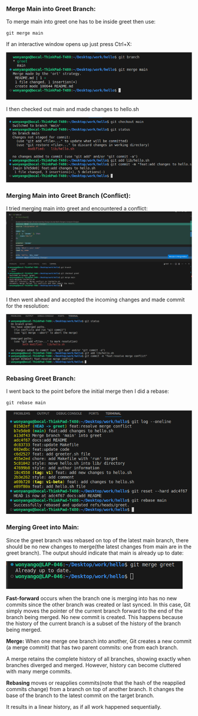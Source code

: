 ### Merge Main into Greet Branch: 

To merge main into greet one has to be inside greet then use:

```console
git merge main
```

If an interactive window opens up just press Ctrl+X:

![](merg.png)

I then checked out main and made changes to hello.sh

![](ren.png)

### Merging Main into Greet Branch (Conflict): 

I tried merging main into greet and encountered a conflict:
![](cn.png)

I then went ahead and accepted the incoming changes and made commit for the resolution:

![](resolve.png)

### Rebasing Greet Branch:

I went back to the point before the initial merge then I did a rebase:

```console
git rebase main
```
![](reb.png)

### Merging Greet into Main: 

Since the greet branch was rebased on top of the latest main branch, there should be no new changes to merge(the latest changes from main are in the greet branch). The output should indicate that main is already up to date:

![](greet.png)

**Fast-forward** occurs when the branch one is merging into has no new commits since the other branch was created or last synced. In this case, Git simply moves the pointer of the current branch forward to the end of the branch being merged. No new commit is created. This happens because the history of the current branch is a subset of the history of the branch being merged.

**Merge:** When one merge one branch into another, Git creates a new commit (a merge commit) that has two parent commits: one from each branch.

A merge retains the complete history of all branches, showing exactly when branches diverged and merged. However, history can become cluttered with many merge commits.

**Rebasing** moves or reapplies commits(note that the hash of the reapplied commits change) from a branch on top of another branch. It changes the base of the branch to the latest commit on the target branch.

It results in a linear history, as if all work happened sequentially.